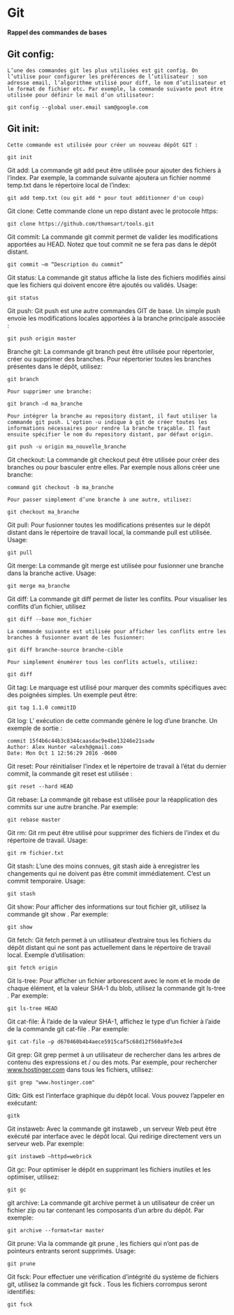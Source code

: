 # Git

**Rappel des commandes de bases**

## Git config: 
    L’une des commandes git les plus utilisées est git config. On l’utilise pour configurer les préférences de l’utilisateur : son adresse email, l’algorithme utilisé pour diff, le nom d’utilisateur et le format de fichier etc. Par exemple, la commande suivante peut être utilisée pour définir le mail d’un utilisateur:

    git config --global user.email sam@google.com

## Git init:<br>
    Cette commande est utilisée pour créer un nouveau dépôt GIT :

    git init

Git add:
    La commande git add peut être utilisée pour ajouter des fichiers à l’index. Par exemple, la commande suivante ajoutera un fichier nommé temp.txt dans le répertoire local de l’index:

    git add temp.txt (ou git add * pour tout additionner d'un coup)

Git clone:
    Cette commande clone un repo distant avec le protocole https:

    git clone https://github.com/thomsart/tools.git

Git commit:
    La commande git commit permet de valider les modifications apportées au HEAD. Notez que tout commit ne se fera pas dans le dépôt distant.

    git commit –m “Description du commit”

Git status:
    La commande git status affiche la liste des fichiers modifiés ainsi que les fichiers qui doivent encore être ajoutés ou validés. Usage:

    git status

Git push:
    Git push est une autre commandes GIT de base. Un simple push envoie les modifications locales apportées à la branche principale associée :

    git push origin master

Branche git:
    La commande git branch peut être utilisée pour répertorier, créer ou supprimer des branches. Pour répertorier toutes les branches présentes dans le dépôt, utilisez:

    git branch

    Pour supprimer une branche:

    git branch –d ma_branche

    Pour intégrer la branche au repository distant, il faut utiliser la commande git push. L'option -u indique à git de créer toutes les informations nécessaires pour rendre la branche traçable. Il faut ensuite spécifier le nom du repository distant, par défaut origin.

    git push -u origin ma_nouvelle_branche


Git checkout:
    La commande git checkout peut être utilisée pour créer des branches ou pour basculer entre elles. Par exemple nous allons créer une branche:

    command git checkout -b ma_branche

    Pour passer simplement d’une branche à une autre, utilisez:

    git checkout ma_branche

Git pull:
    Pour fusionner toutes les modifications présentes sur le dépôt distant dans le répertoire de travail local, la commande pull est utilisée. Usage:

    git pull

Git merge:
    La commande git merge est utilisée pour fusionner une branche dans la branche active. Usage:

    git merge ma_branche

Git diff:
    La commande git diff permet de lister les conflits. Pour visualiser les conflits d’un fichier, utilisez

    git diff --base mon_fichier

    La commande suivante est utilisée pour afficher les conflits entre les branches à fusionner avant de les fusionner:

    git diff branche-source branche-cible

    Pour simplement énumérer tous les conflits actuels, utilisez:

    git diff

Git tag:
    Le marquage est utilisé pour marquer des commits spécifiques avec des poignées simples. Un exemple peut être:

    git tag 1.1.0 commitID

Git log:
    L’ exécution de cette commande génère le log d’une branche. Un exemple de sortie :

    commit 15f4b6c44b3c8344caasdac9e4be13246e21sadw 
    Author: Alex Hunter <alexh@gmail.com> 
    Date: Mon Oct 1 12:56:29 2016 -0600

Git reset:
    Pour réinitialiser l’index et le répertoire de travail à l’état du dernier commit, la commande git reset est utilisée :

    git reset --hard HEAD

Git rebase:
    La commande git rebase est utilisée pour la réapplication des commits sur une autre branche. Par exemple:

    git rebase master

Git rm:
    Git rm peut être utilisé pour supprimer des fichiers de l’index et du répertoire de travail. Usage:

    git rm fichier.txt

Git stash:
    L’une des moins connues, git stash aide à enregistrer les changements qui ne doivent pas être commit immédiatement. C’est un commit temporaire. Usage:

    git stash

Git show:
    Pour afficher des informations sur tout fichier git, utilisez la commande git show . Par exemple:

    git show

Git fetch:
    Git fetch permet à un utilisateur d’extraire tous les fichiers du dépôt distant qui ne sont pas actuellement dans le répertoire de travail local. Exemple d’utilisation:

    git fetch origin

Git ls-tree:
    Pour afficher un fichier arborescent avec le nom et le mode de chaque élément, et la valeur SHA-1 du blob, utilisez la commande git ls-tree . Par exemple:

    git ls-tree HEAD

Git cat-file:
    À l’aide de la valeur SHA-1, affichez le type d’un fichier à l’aide de la commande git cat-file . Par exemple:

    git cat-file –p d670460b4b4aece5915caf5c68d12f560a9fe3e4

Git grep:
    Git grep permet à un utilisateur de rechercher dans les arbres de contenu des expressions et / ou des mots. Par exemple, pour rechercher www.hostinger.com dans tous les fichiers, utilisez:

    git grep "www.hostinger.com"

Gitk:
    Gitk est l’interface graphique du dépôt local. Vous pouvez l’appeler en exécutant:

    gitk

Git instaweb:
    Avec la commande git instaweb , un serveur Web peut être exécuté par interface avec le dépôt local. Qui redirige directement vers un serveur web. Par exemple:

    git instaweb –httpd=webrick

Git gc:
    Pour optimiser le dépôt en supprimant les fichiers inutiles et les optimiser, utilisez:

    git gc

git archive:
    La commande git archive permet à un utilisateur de créer un fichier zip ou tar contenant les composants d’un arbre du dépôt. Par exemple:

    git archive --format=tar master

Git prune:
    Via la commande git prune , les fichiers qui n’ont pas de pointeurs entrants seront supprimés. Usage:

    git prune

Git fsck:
    Pour effectuer une vérification d’intégrité du système de fichiers git, utilisez la commande git fsck . Tous les fichiers corrompus seront identifiés:

    git fsck
